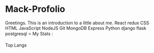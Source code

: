 # Mack-Profolio
Greetings. This is an introduction to a little about me.
React  redux  CSS  HTML  JavaScript  NodeJS  Git  MongoDB  Express  Python  django  flask  postgresql 
⭐ My Stats :
         

Top Langs
